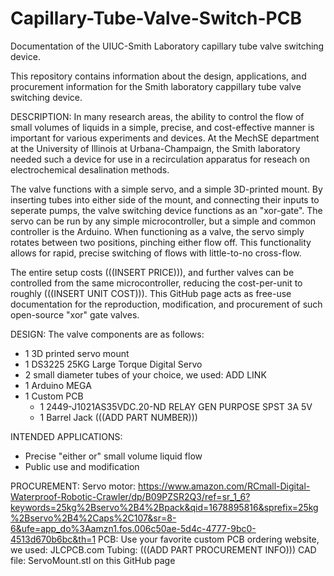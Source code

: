 # Capillary-Tube-Valve-Switch-PCB
Documentation of the UIUC-Smith Laboratory capillary tube valve switching device.

This repository contains information about the design, applications, and procurement information for the Smith laboratory cappillary tube valve switching device.

DESCRIPTION:
  In many research areas, the ability to control the flow of small volumes of liquids in a simple, precise, and cost-effective manner is important for various experiments and devices. At the MechSE department at the University of Illinois at Urbana-Champaign, the Smith laboratory needed such a device for use in a recirculation apparatus for reseach on electrochemical desalination methods. 
  
  The valve functions with a simple servo, and a simple 3D-printed mount. By inserting tubes into either side of the mount, and connecting their inputs to seperate pumps, the valve switching device functions as an "xor-gate". The servo can be run by any simple microcontroller, but a simple and common controller is the Arduino. When functioning as a valve, the servo simply rotates between two positions, pinching either flow off. This functionality allows for rapid, precise switching of flows with little-to-no cross-flow.

  The entire setup costs (((INSERT PRICE))), and further valves can be controlled from the same microcontroller, reducing the cost-per-unit to roughly (((INSERT UNIT COST))). This GitHub page acts as free-use documentation for the reproduction, modification, and procurement of such open-source "xor" gate valves. 

DESIGN:
The valve components are as follows:
- 1 3D printed servo mount
- 1 DS3225 25KG Large Torque Digital Servo
- 2 small diameter tubes of your choice, we used: ADD LINK
- 1 Arduino MEGA
- 1 Custom PCB
    - 1 2449-J1021AS35VDC.20-ND	RELAY GEN PURPOSE SPST 3A 5V
    - 1 Barrel Jack (((ADD PART NUMBER)))

INTENDED APPLICATIONS:
  - Precise "either or" small volume liquid flow
  - Public use and modification

PROCUREMENT:
Servo motor: https://www.amazon.com/RCmall-Digital-Waterproof-Robotic-Crawler/dp/B09PZSR2Q3/ref=sr_1_6?keywords=25kg%2Bservo%2B4%2Bpack&qid=1678895816&sprefix=25kg%2Bservo%2B4%2Caps%2C107&sr=8-6&ufe=app_do%3Aamzn1.fos.006c50ae-5d4c-4777-9bc0-4513d670b6bc&th=1
PCB: Use your favorite custom PCB ordering website, we used: JLCPCB.com
Tubing: (((ADD PART PROCUREMENT INFO)))
CAD file: ServoMount.stl on this GitHub page
